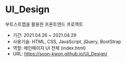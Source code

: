 # UI_Design
부트스트랩을 활용한 프론트엔드 프로젝트   
* 기간: 2021.04.26 ~ 2021.04.29  
* 사용기술: HTML, CSS, JavaScript, jQuery, BootStrap  
* 역할: 메인페이지 UI 전체 (index.html) 
* URL: https://soon-kwon.github.io/UI_Design/
